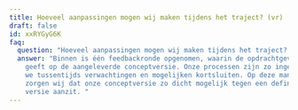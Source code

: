 ```yaml
---
title: Hoeveel aanpassingen mogen wij maken tijdens het traject? (vr)
draft: false
id: xxRYGyG6K
faq:
  question: "Hoeveel aanpassingen mogen wij maken tijdens het traject? "
  answer: "Binnen is één feedbackronde opgenomen, waarin de opdrachtgever feedback
    geeft op de aangeleverde conceptversie. Onze processen zijn zo ingericht dat
    we tussentijds verwachtingen en mogelijken kortsluiten. Op deze manier
    zorgen wij dat onze conceptversie zo dicht mogelijk tegen een definitieve
    versie aanzit. "
---
```

